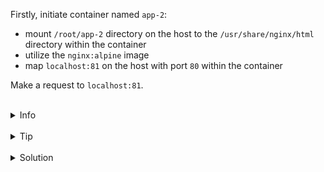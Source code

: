 
Firstly, initiate container named `app-2`: 
* mount `/root/app-2` directory on the host to the `/usr/share/nginx/html` directory within the container
* utilize the `nginx:alpine` image
* map `localhost:81` on the host with port `80` within the container



Make a request to `localhost:81`.


<br>
<details><summary>Info</summary>
<br>

```plain
Use -p or --publish flag to map ports.
```

</details>

<br>
<details><summary>Tip</summary>
<br>

```plain
Use -d (detached) flag when running the container.
Documentation - https://docs.docker.com/network/#published-ports.
```

</details>


<br>
<details><summary>Solution</summary>
<br>

<br>

Initiate `app-2` container:

<br>

```plain
docker run -d -v /root/app-2:/usr/share/nginx/html -p 127.0.0.1:81:80 --name app-2 nginx:alpine
```{{exec}}

<br>

Make a request to `localhost:81`:

<br>

```plain
curl localhost:81
```{{exec}}

</details>